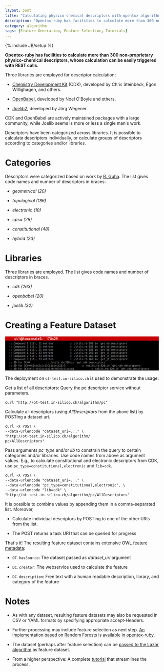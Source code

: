 ```yaml
---
layout: post
title: "Calculating physico chemical descriptors with opentox algorithm"
description: "Opentox-ruby has facilities to calculate more than 300 non-proprietary physico-chemical descriptors, whose calculation can be easily triggered with REST calls."
category: algorithm
tags: [Feature Generation, Feature Selection, Tutorials]
---
```

{% include JB/setup %}

**Opentox-ruby has facilities to calculate more than 300 non-proprietary physico-chemical descriptors, whose calculation can be easily triggered with REST calls.**

Three libraries are employed for descriptor calculation:


* [Chemistry Development Kit](http://cdk.sf.net) (CDK), developed by Chris Steinbeck, Egon Willighagen, and others.


* [OpenBabel](http://openbabel.sf.net), developed by Noel O'Boyle and others.


* [Joelib2](http://sourceforge.net/projects/joelib/), developed by Jörg Wegener.


CDK and OpenBabel are actively maintained packages with a large community, while Joelib seems is more or less a single man's work.

Descriptors have been categorized across libraries. It is possible to calculate descriptors individually, or calculate groups of descriptors according to categories and/or libraries.


# Categories


Descriptors were categorized based on work by [R. Guha](http://www.rguha.net/code/java/cdkdesc.html). The list gives code names and number of descriptors in braces:

	
* _geometrical (20)_

* _topological (186)_

* _electronic (10)_

* _cpsa (28)_

* _constitutional (48)_

* _hybrid (23)_




# Libraries


Three libraries are employed. The list gives code names and number of descriptors in braces.

	
* _cdk (263)_

* _openbabel (20)_

* _joelib (32)_



# Creating a Feature Dataset


![Descriptor Calculation](/images/pc.png)


The deployment on `ot-test.in-silico.ch` is used to demonstrate the usage:


	
Get a list of all descriptors: Query the pc descriptor service without parameters.
    
    curl "http://ot-test.in-silico.ch/algorithm/pc"
    
	
Calculate all descriptors (using *AllDescriptors* from the above list) by POSTing a dataset uri.

    
    curl -X POST \
    --data-urlencode "dataset_uri=..." \
    "http://ot-test.in-silico.ch/algorithm/
    pc/AllDescriptors"
    

Pass arguments *pc_type* and/or *lib* to constrain the query to certain categories and/or libraries. Use code names from above as argument values. E.g., to calculate constitutional and electronic descriptors from CDK, use `pc_type=constitutional,electronic` and `lib=cdk`.


    curl -X POST \
    --data-urlencode "dataset_uri=..." \
    --data-urlencode "pc_type=constitutional,electronic", \
    --data-urlencode "lib=cdk" \
    "http://ot-test.in-silico.ch/algorithm/pc/AllDescriptors"


It is possible to combine values by appending them in a comma-separated list. Moreover,

* Calculate individual descriptors by POSTing to one of the other URIs from the list.

* The POST returns a task URI that can be queried for progress.


That's it! The resulting feature dataset contains extensive [OWL feature metadata](http://opentox.org/data/documents/development/RDF%20files):


* `OT.hasSource`: The dataset passed as *dataset_uri* argument

* `DC.creator`: The webservice used to calculate the feature

* `DC.description`: Free text with a human readable description, library, and category of the feature


# Notes
	
* As with any dataset, resulting feature datasets may also be requested in CSV or YAML formats by specifying appropriate accept-Headers.

* Further processing may include feature selection as next step. [An implementation based on Random Forests is available in opentox-ruby](/algorithm/2012/05/02/selecting-features-with-opentox-algorithm).

* The dataset (perhaps after feature selection) can be [passed to the Lazar algorithm](/algorithm/2012/05/02/lazar-models-and-how-to-trigger-them) as feature dataset.

* From a higher perspective: A complete [tutorial](/algorithm/2012/05/01/services-tutorial---lazar-feature-generation-feature-selection-validation) that streamlines the process.



